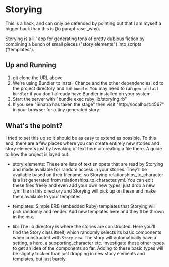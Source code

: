 Storying
=============

This is a hack, and can only be defended by pointing out that I am myself a bigger hack than this is (to paraphrase _why).

Storying is a lil' app for generating tons of pretty dubious fiction by combining a bunch of small pieces ("story elements") into scripts ("templates").

Up and Running
-------------
1. git clone the URL above
2. We're using Bundler to install Chance and the other dependencies. cd to the project directory and run `bundle`. You may need to run `gem install bundler` if you don't already have Bundler installed on your system.
3. Start the server with "bundle exec ruby lib/storying.rb"
4. If you see "Sinatra has taken the stage" then visit "http://localhost:4567" in your browser for a tiny generated story.

What's the point?
-------------
I tried to set this up so it should be as easy to extend as possible.  To this end, there are a few places where you can create entirely new stories and story elements just by tweaking of text here or creating a file there.  A guide to how the project is layed out:

- story_elements: These are lists of text snippets that are read by Storying and made available for random access in your stories. They'll be available based on their filename, so Storying.relationships_to_character is a list generated from relationships_to_character.yml.  You can edit these files freely and even add your own new types; just drop a new .yml file in this directory and Storying will pick up on these and make them available to your templates.

- templates: Simple ERB (embedded Ruby) templates that Storying will pick randomly and render.  Add new templates here and they'll be thrown in the mix.

- lib: The lib directory is where the stories are constructed.  Here you'll find the Story class itself, which randomly selects its basic components when constructed with `Story.new`.  The story will automatically have a setting, a hero, a supporting_character etc.  Investigate these other types to get an idea of the components so far. Adding to these basic types will be slightly trickier than just dropping in new story elements and templates, but just barely.